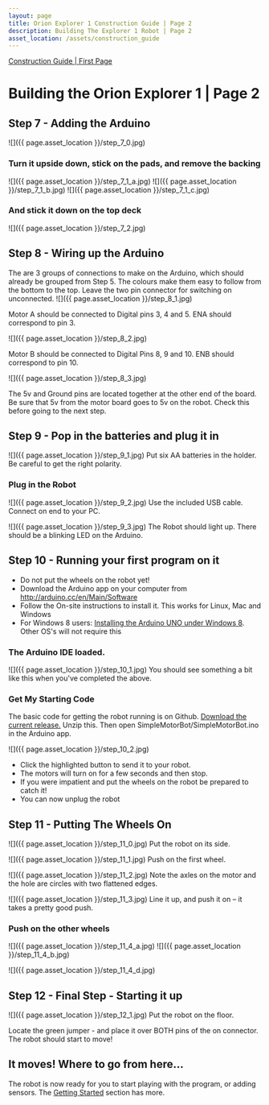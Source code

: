 ```yaml
---
layout: page
title: Orion Explorer 1 Construction Guide | Page 2
description: Building The Explorer 1 Robot | Page 2
asset_location: /assets/construction_guide
---
```

<a href="construction_guide.html">Construction Guide | First Page</a>

# Building the Orion Explorer 1 | Page 2

## Step 7 - Adding the Arduino
![]({{ page.asset_location }}/step_7_0.jpg)

### Turn it upside down, stick on the pads, and remove the backing
![]({{ page.asset_location }}/step_7_1_a.jpg)
![]({{ page.asset_location }}/step_7_1_b.jpg)
![]({{ page.asset_location }}/step_7_1_c.jpg)

### And stick it down on the top deck
![]({{ page.asset_location }}/step_7_2.jpg)

## Step 8 - Wiring up the Arduino
The are 3 groups of connections to make on the Arduino, which should already be grouped from Step 5.
The colours make them easy to follow from the bottom to the top. Leave the two pin connector for
switching on unconnected.
![]({{ page.asset_location }}/step_8_1.jpg)

Motor A should be connected to Digital pins 3, 4 and 5. ENA should correspond to pin 3.

![]({{ page.asset_location }}/step_8_2.jpg)

Motor B should be connected to Digital Pins 8, 9 and 10. ENB should correspond to pin 10.

![]({{ page.asset_location }}/step_8_3.jpg)

The 5v and Ground pins are located together at the other end of the board. Be sure that 5v from the motor board goes
to 5v on the robot. Check this before going to the next step.

## Step 9 - Pop in the batteries and plug it in
![]({{ page.asset_location }}/step_9_1.jpg)
Put six AA batteries in the holder. Be careful to get the right polarity.

### Plug in the Robot
![]({{ page.asset_location }}/step_9_2.jpg)
Use the included USB cable. Connect on end to your PC.

![]({{ page.asset_location }}/step_9_3.jpg)
The Robot should light up. There should be a blinking LED on the Arduino.

## Step 10 - Running your first program on it

* Do not put the wheels on the robot yet!
* Download the Arduino app on your computer from
  <a href="http://arduino.cc/en/Main/Software">http://arduino.cc/en/Main/Software</a>
* Follow the On-site instructions to install it. This works for Linux, Mac and Windows
* For Windows 8 users: <a href="http://www.youtube.com/watch?v=CdE72XUYC7k">Installing the Arduino
UNO under Windows 8</a>. Other OS's will not require this

### The Arduino IDE loaded.

![]({{ page.asset_location }}/step_10_1.jpg)
You should see something a bit like this when you've completed the above.

### Get My Starting Code

The basic code for getting the robot running is on Github.
<a href="http://github.com/dannystaple/OrionExplorerOneBasic/archive/june_2013.zip">Download the current release.</a>
Unzip this. Then open SimpleMotorBot/SimpleMotorBot.ino in the Arduino app.

![]({{ page.asset_location }}/step_10_2.jpg)
* Click the highlighted button to send it to your robot.
* The motors will turn on for a few seconds and then stop.
* If you were impatient and put the wheels on the robot be prepared to catch it!
* You can now unplug the robot


## Step 11 - Putting The Wheels On
![]({{ page.asset_location }}/step_11_0.jpg)
Put the robot on its side.

![]({{ page.asset_location }}/step_11_1.jpg)
Push on the first wheel.

![]({{ page.asset_location }}/step_11_2.jpg)
Note the axles on the motor and the hole are circles with two flattened edges.

![]({{ page.asset_location }}/step_11_3.jpg)
Line it up, and push it on – it takes a pretty good push.

### Push on the other wheels
![]({{ page.asset_location }}/step_11_4_a.jpg)
![]({{ page.asset_location }}/step_11_4_b.jpg)

![]({{ page.asset_location }}/step_11_4_d.jpg)

## Step 12 - Final Step - Starting it up

![]({{ page.asset_location }}/step_12_1.jpg)
Put the robot on the floor.

Locate the green jumper - and place it over BOTH pins of the on connector.
The robot should start to move!


## It moves! Where to go from here...
The robot is now ready for you to start playing with the program, or adding sensors.
The <a href="/getting_started">Getting Started</a> section has more.